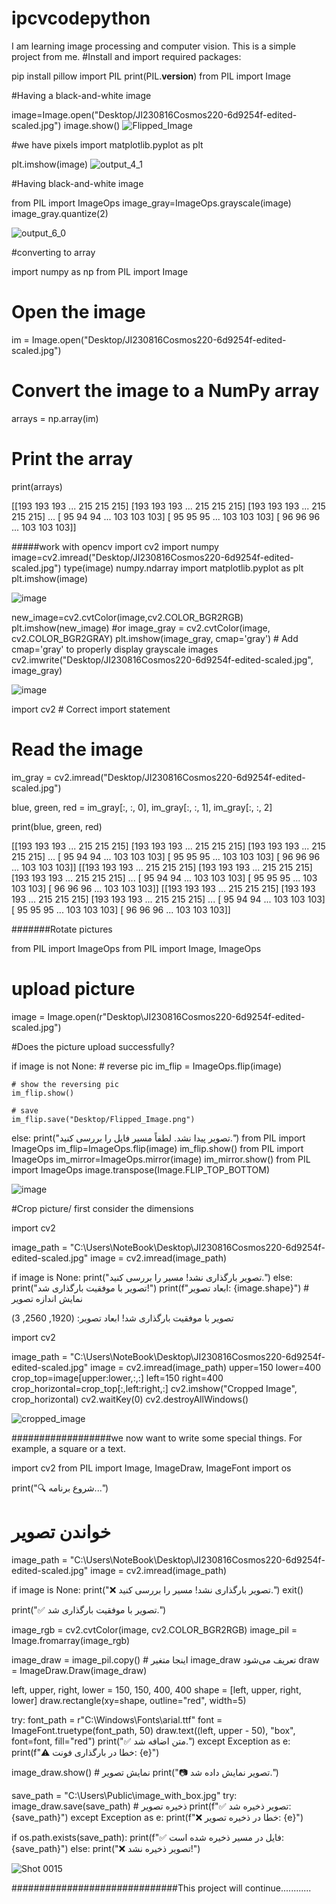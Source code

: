 # ipcvcodepython
I am learning image processing and computer vision. This is a simple project from me.
#Install and import required packages:

pip install pillow
import PIL
print(PIL.__version__)
from PIL import Image

#Having a black-and-white image

image=Image.open("Desktop/JI230816Cosmos220-6d9254f-edited-scaled.jpg")
image.show()
![Flipped_Image](https://github.com/user-attachments/assets/c69bcc8c-958b-4feb-a2b2-95a0b66bea71)

#we have pixels
import matplotlib.pyplot as plt

plt.imshow(image)
![output_4_1](https://github.com/user-attachments/assets/b46c1802-d5c6-4894-89f5-594a71ad5f01)

#Having black-and-white image 

from PIL import ImageOps
image_gray=ImageOps.grayscale(image)
image_gray.quantize(2)

![output_6_0](https://github.com/user-attachments/assets/ebe15283-9d55-4f7e-9a28-ca60c4e4a5f6)


#converting to array

import numpy as np
from PIL import Image

# Open the image
im = Image.open("Desktop/JI230816Cosmos220-6d9254f-edited-scaled.jpg")

# Convert the image to a NumPy array
arrays = np.array(im)

# Print the array
print(arrays)

[[193 193 193 ... 215 215 215]
 [193 193 193 ... 215 215 215]
 [193 193 193 ... 215 215 215]
 ...
 [ 95  94  94 ... 103 103 103]
 [ 95  95  95 ... 103 103 103]
 [ 96  96  96 ... 103 103 103]]



#####work with opencv
import cv2
import numpy
image=cv2.imread("Desktop/JI230816Cosmos220-6d9254f-edited-scaled.jpg")
type(image)
numpy.ndarray
import matplotlib.pyplot as plt 
plt.imshow(image)

![image](https://github.com/user-attachments/assets/a7e03b61-32f3-4206-8775-c22a63b1bd64)



new_image=cv2.cvtColor(image,cv2.COLOR_BGR2RGB)
plt.imshow(new_image)
#or
image_gray = cv2.cvtColor(image, cv2.COLOR_BGR2GRAY)
plt.imshow(image_gray, cmap='gray')  # Add cmap='gray' to properly display grayscale images
cv2.imwrite("Desktop/JI230816Cosmos220-6d9254f-edited-scaled.jpg", image_gray)

![image](https://github.com/user-attachments/assets/2161138b-2d18-4e85-9987-2790706936a6)



import cv2  # Correct import statement

# Read the image
im_gray = cv2.imread("Desktop/JI230816Cosmos220-6d9254f-edited-scaled.jpg")

blue, green, red = im_gray[:, :, 0], im_gray[:, :, 1], im_gray[:, :, 2]

print(blue, green, red)


[[193 193 193 ... 215 215 215]
 [193 193 193 ... 215 215 215]
 [193 193 193 ... 215 215 215]
 ...
 [ 95  94  94 ... 103 103 103]
 [ 95  95  95 ... 103 103 103]
 [ 96  96  96 ... 103 103 103]] [[193 193 193 ... 215 215 215]
 [193 193 193 ... 215 215 215]
 [193 193 193 ... 215 215 215]
 ...
 [ 95  94  94 ... 103 103 103]
 [ 95  95  95 ... 103 103 103]
 [ 96  96  96 ... 103 103 103]] [[193 193 193 ... 215 215 215]
 [193 193 193 ... 215 215 215]
 [193 193 193 ... 215 215 215]
 ...
 [ 95  94  94 ... 103 103 103]
 [ 95  95  95 ... 103 103 103]
 [ 96  96  96 ... 103 103 103]]




#######Rotate pictures


from PIL import ImageOps
from PIL import Image, ImageOps

# upload picture
image = Image.open(r"Desktop\JI230816Cosmos220-6d9254f-edited-scaled.jpg")

#Does the picture upload successfully?

if image is not None:
    # reverse pic
    im_flip = ImageOps.flip(image)
    
    # show the reversing pic
    im_flip.show()

    # save
    im_flip.save("Desktop/Flipped_Image.png")
else:
    print("تصویر پیدا نشد. لطفاً مسیر فایل را بررسی کنید.")
from PIL import ImageOps
im_flip=ImageOps.flip(image)
im_flip.show()
from PIL import ImageOps
im_mirror=ImageOps.mirror(image)
im_mirror.show()
from PIL import ImageOps
image.transpose(Image.FLIP_TOP_BOTTOM)

![image](https://github.com/user-attachments/assets/afc9cfdd-9f9d-4739-b811-8f1fff426525)


#Crop picture/ first consider the dimensions

import cv2

image_path = "C:\\Users\\NoteBook\\Desktop\\JI230816Cosmos220-6d9254f-edited-scaled.jpg"
image = cv2.imread(image_path)

if image is None:
    print("تصویر بارگذاری نشد! مسیر را بررسی کنید.")
else:
    print("تصویر با موفقیت بارگذاری شد!")
    print(f"ابعاد تصویر: {image.shape}")  # نمایش اندازه تصویر


تصویر با موفقیت بارگذاری شد!
ابعاد تصویر: (1920, 2560, 3)




import cv2

image_path = "C:\\Users\\NoteBook\\Desktop\\JI230816Cosmos220-6d9254f-edited-scaled.jpg"
image = cv2.imread(image_path)
upper=150
lower=400
crop_top=image[upper:lower,:,:]
left=150
right=400
crop_horizontal=crop_top[:,left:right,:]
cv2.imshow("Cropped Image", crop_horizontal)
cv2.waitKey(0)
cv2.destroyAllWindows()


![cropped_image](https://github.com/user-attachments/assets/abe6768d-beda-43be-9bc7-46884af77c44)



##################we now want to write some special things. For example, a square or a text.

import cv2
from PIL import Image, ImageDraw, ImageFont
import os

print("🔍 شروع برنامه...")

# خواندن تصویر
image_path = "C:\\Users\\NoteBook\\Desktop\\JI230816Cosmos220-6d9254f-edited-scaled.jpg"
image = cv2.imread(image_path)

if image is None:
    print("❌ تصویر بارگذاری نشد! مسیر را بررسی کنید.")
    exit()

print("✅ تصویر با موفقیت بارگذاری شد.")


image_rgb = cv2.cvtColor(image, cv2.COLOR_BGR2RGB)
image_pil = Image.fromarray(image_rgb)


image_draw = image_pil.copy()  # اینجا متغیر image_draw تعریف می‌شود
draw = ImageDraw.Draw(image_draw)


left, upper, right, lower = 150, 150, 400, 400
shape = [left, upper, right, lower]
draw.rectangle(xy=shape, outline="red", width=5)


try:
    font_path = r"C:\Windows\Fonts\arial.ttf"
    font = ImageFont.truetype(font_path, 50)
    draw.text((left, upper - 50), "box", font=font, fill="red")
    print("✅ متن اضافه شد.")
except Exception as e:
    print(f"⚠️ خطا در بارگذاری فونت: {e}")


image_draw.show()  # نمایش تصویر
print("📷 تصویر نمایش داده شد.")


save_path = "C:\\Users\\Public\\image_with_box.jpg"
try:
    image_draw.save(save_path)  # ذخیره تصویر
    print(f"✅ تصویر ذخیره شد: {save_path}")
except Exception as e:
    print(f"❌ خطا در ذخیره تصویر: {e}")


if os.path.exists(save_path):
    print(f"✅ فایل در مسیر ذخیره شده است: {save_path}")
else:
    print("❌ تصویر ذخیره نشد!")


![Shot 0015](https://github.com/user-attachments/assets/8bfcffbe-381f-472c-9e65-28cebf3e3715)





##############################This project will continue............
